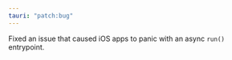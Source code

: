 ```yaml
---
tauri: "patch:bug"
---
```


Fixed an issue that caused iOS apps to panic with an async `run()` entrypoint.
